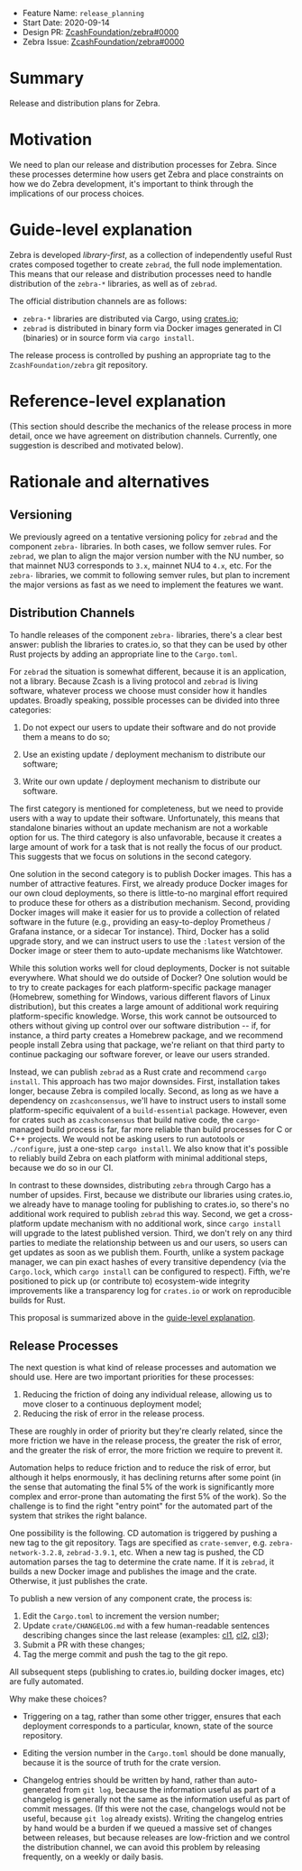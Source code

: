 - Feature Name: `release_planning`
- Start Date: 2020-09-14
- Design PR: [ZcashFoundation/zebra#0000](https://github.com/ZcashFoundation/zebra/pull/0000)
- Zebra Issue: [ZcashFoundation/zebra#0000](https://github.com/ZcashFoundation/zebra/issues/0000)

# Summary
[summary]: #summary

Release and distribution plans for Zebra.

# Motivation
[motivation]: #motivation

We need to plan our release and distribution processes for Zebra.  Since these
processes determine how users get Zebra and place constraints on how we do
Zebra development, it's important to think through the implications of our
process choices.

# Guide-level explanation
[guide-level-explanation]: #guide-level-explanation

Zebra is developed *library-first*, as a collection of independently useful
Rust crates composed together to create `zebrad`, the full node implementation.
This means that our release and distribution processes need to handle
distribution of the `zebra-*` libraries, as well as of `zebrad`.

The official distribution channels are as follows:

- `zebra-*` libraries are distributed via Cargo, using
  [crates.io](https://crates.io);
- `zebrad` is distributed in binary form via Docker images generated in CI
  (binaries) or in source form via `cargo install`.

The release process is controlled by pushing an appropriate tag to the
`ZcashFoundation/zebra` git repository.

# Reference-level explanation
[reference-level-explanation]: #reference-level-explanation

(This section should describe the mechanics of the release process in more
detail, once we have agreement on distribution channels.  Currently, one
suggestion is described and motivated below).

# Rationale and alternatives
[rationale-and-alternatives]: #rationale-and-alternatives

## Versioning

We previously agreed on a tentative versioning policy for `zebrad` and the
component `zebra-` libraries.  In both cases, we follow semver rules.  For
`zebrad`, we plan to align the major version number with the NU number, so that
mainnet NU3 corresponds to `3.x`, mainnet NU4 to `4.x`, etc.  For the `zebra-` libraries, we
commit to following semver rules, but plan to increment the major versions as
fast as we need to implement the features we want.

## Distribution Channels

To handle releases of the component `zebra-` libraries, there's a clear best
answer: publish the libraries to crates.io, so that they can be used by other
Rust projects by adding an appropriate line to the `Cargo.toml`.

For `zebrad` the situation is somewhat different, because it is an application,
not a library.  Because Zcash is a living protocol and `zebrad` is living
software, whatever process we choose must consider how it handles updates.
Broadly speaking, possible processes can be divided into three categories:

1.  Do not expect our users to update their software and do not provide them a
    means to do so;

2.  Use an existing update / deployment mechanism to distribute our software;

3.  Write our own update / deployment mechanism to distribute our software.

The first category is mentioned for completeness, but we need to provide users
with a way to update their software.  Unfortunately, this means that standalone
binaries without an update mechanism are not a workable option for us.  The
third category is also unfavorable, because it creates a large amount of work
for a task that is not really the focus of our product.  This suggests that we
focus on solutions in the second category.

One solution in the second category is to publish Docker images.  This has a
number of attractive features.  First, we already produce Docker images for our
own cloud deployments, so there is little-to-no marginal effort required to
produce these for others as a distribution mechanism.  Second, providing Docker
images will make it easier for us to provide a collection of related software
in the future (e.g., providing an easy-to-deploy Prometheus / Grafana instance,
or a sidecar Tor instance).  Third, Docker has a solid upgrade story, and we
can instruct users to use the `:latest` version of the Docker image or steer
them to auto-update mechanisms like Watchtower.

While this solution works well for cloud deployments, Docker is not suitable
everywhere.  What should we do outside of Docker?  One solution would be to try
to create packages for each platform-specific package manager (Homebrew,
something for Windows, various different flavors of Linux distribution), but
this creates a large amount of additional work requiring platform-specific
knowledge.  Worse, this work cannot be outsourced to others without giving up
control over our software distribution -- if, for instance, a third party
creates a Homebrew package, and we recommend people install Zebra using that
package, we're reliant on that third party to continue packaging our software
forever, or leave our users stranded.

Instead, we can publish `zebrad` as a Rust crate and recommend `cargo install`.
This approach has two major downsides.  First, installation takes longer,
because Zebra is compiled locally.  Second, as long as we have a dependency on
`zcashconsensus`, we'll have to instruct users to install some
platform-specific equivalent of a `build-essential` package.  However, even for
crates such as `zcashconsensus` that build native code, the `cargo`-managed
build process is far, far more reliable than build processes for C or C++
projects.  We would not be asking users to run autotools or `./configure`, just
a one-step `cargo install`.  We also know that it's possible to reliably build
Zebra on each platform with minimal additional steps, because we do so in our
CI.

In contrast to these downsides, distributing `zebra` through Cargo has a number
of upsides.  First, because we distribute our libraries using crates.io, we
already have to manage tooling for publishing to crates.io, so there's no
additional work required to publish `zebrad` this way.  Second, we get a
cross-platform update mechanism with no additional work, since `cargo install`
will upgrade to the latest published version.  Third, we don't rely on any
third parties to mediate the relationship between us and our users, so users
can get updates as soon as we publish them.  Fourth, unlike a system package
manager, we can pin exact hashes of every transitive dependency (via the
`Cargo.lock`, which `cargo install` can be configured to respect).  Fifth,
we're positioned to pick up (or contribute to) ecosystem-wide integrity
improvements like a transparency log for `crates.io` or work on reproducible
builds for Rust.

This proposal is summarized above in the [guide-level
explanation](#guide-level-explanation).

## Release Processes

The next question is what kind of release processes and automation we should
use.  Here are two important priorities for these processes:

1.  Reducing the friction of doing any individual release, allowing us to move
    closer to a continuous deployment model;
2.  Reducing the risk of error in the release process.

These are roughly in order of priority but they're clearly related, since the
more friction we have in the release process, the greater the risk of error,
and the greater the risk of error, the more friction we require to prevent it.

Automation helps to reduce friction and to reduce the risk of error, but
although it helps enormously, it has declining returns after some point (in the
sense that automating the final 5% of the work is significantly more complex
and error-prone than automating the first 5% of the work).  So the challenge is
to find the right "entry point" for the automated part of the system that
strikes the right balance.

One possibility is the following.  CD automation is triggered by pushing a new
tag to the git repository.  Tags are specified as `crate-semver`, e.g.
`zebra-network-3.2.8`, `zebrad-3.9.1`, etc.  When a new tag is pushed, the CD
automation parses the tag to determine the crate name.  If it is `zebrad`, it
builds a new Docker image and publishes the image and the crate.  Otherwise, it
just publishes the crate.

To publish a new version of any component crate, the process is:

1.  Edit the `Cargo.toml` to increment the version number;
2.  Update `crate/CHANGELOG.md` with a few human-readable sentences describing
    changes since the last release (examples: [cl1], [cl2], [cl3]);
3.  Submit a PR with these changes;
4.  Tag the merge commit and push the tag to the git repo.

[cl1]: https://github.com/ZcashFoundation/ed25519-zebra/blob/main/CHANGELOG.md
[cl2]: https://github.com/dalek-cryptography/x25519-dalek/blob/master/CHANGELOG.md
[cl3]: https://github.com/dalek-cryptography/curve25519-dalek/blob/master/CHANGELOG.md

All subsequent steps (publishing to crates.io, building docker images, etc) are
fully automated.

Why make these choices?

- Triggering on a tag, rather than some other trigger, ensures that each
  deployment corresponds to a particular, known, state of the source
  repository.

- Editing the version number in the `Cargo.toml` should be done manually,
  because it is the source of truth for the crate version.

- Changelog entries should be written by hand, rather than auto-generated from
  `git log`, because the information useful as part of a changelog is generally
  not the same as the information useful as part of commit messages.  (If this
  were not the case, changelogs would not be useful, because `git log` already
  exists).  Writing the changelog entries by hand would be a burden if we
  queued a massive set of changes between releases, but because releases are
  low-friction and we control the distribution channel, we can avoid this
  problem by releasing frequently, on a weekly or daily basis.
